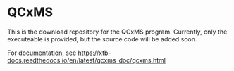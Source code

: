 # QCxMS

This is the download repository for the QCxMS program. Currently, only the executeable is provided, but the source code will be added soon.

For documentation, see https://xtb-docs.readthedocs.io/en/latest/qcxms_doc/qcxms.html
